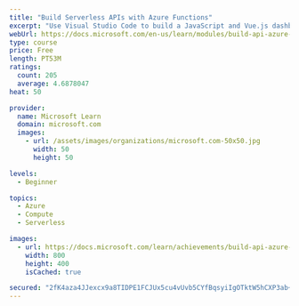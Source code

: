 ```yaml
---
title: "Build Serverless APIs with Azure Functions"
excerpt: "Use Visual Studio Code to build a JavaScript and Vue.js dashboard with a Serverless API powered by Azure Functions, Node.js and Cosmos DB."
webUrl: https://docs.microsoft.com/en-us/learn/modules/build-api-azure-functions/
type: course
price: Free
length: PT53M
ratings:
  count: 205
  average: 4.6878047
heat: 50

provider:
  name: Microsoft Learn
  domain: microsoft.com
  images:
    - url: /assets/images/organizations/microsoft.com-50x50.jpg
      width: 50
      height: 50

levels:
  - Beginner

topics:
  - Azure
  - Compute
  - Serverless

images:
  - url: https://docs.microsoft.com/learn/achievements/build-api-azure-functions-social.png
    width: 800
    height: 400
    isCached: true

secured: "2fK4aza4JJexcx9a8TIDPE1FCJUx5cu4vUvb5CYfBqsyiIgOTktW5hCXP3ab+WL7Dqtq60rfH1sPHdvSbOeOK0gqziAv0GjbVVWlC/5lD8ZvhVFm8HZd99ZJ0N59XLcpw8QgojUt/u1RJsyziHyvjr9ACSTA+JS5njlZitwHTDjNrD4GTaLfg5+3kRnIrA5x6Hmc4x6jCN36ADj9D+Mxgv63JxNQVNZm7sgsH+KYpThACBwScMxsE4FELFhuEns6QfiQkJ2eITgdUheh18a3YoI7oWkRYvXVsNxzscA+0RBLZ/7KjplzmUzR+jKOfmEVUqK9m79/MDElnoeA7HaAAiy/hpoOCHNMXVXpJxdR+T08Zv4T2W8nH3BRowkHngJnJzX6zwdk66Igj6LN5c7voLj/8dk50cW1s1aC8Eh/vDk=;bXn/J87tQX/+gA8csuyY+g=="
---
```


